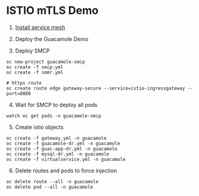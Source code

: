 # ISTIO mTLS Demo

1. [Install service mesh](https://docs.openshift.com/container-platform/4.4/service_mesh/service_mesh_install/installing-ossm.html)


2. Deploy the Guacamole Demo

3. Deploy SMCP

```
oc new-project guacamole-smcp
oc create -f smcp.yml
oc create -f smmr.yml

# https route
oc create route edge gateway-secure --service=istio-ingressgateway --port=8080
```

4. Wait for SMCP to deploy all pods
```
watch oc get pods -n guacamole-smcp
```

5. Create istio objects

```
oc create -f gateway.yml -n guacamole
oc create -f guacamole-dr.yml -n guacamole
oc create -f guac-app-dr.yml -n guacamole
oc create -f mysql-dr.yml -n guacamole
oc create -f virtualservice.yml -n guacamole
```

6. Delete routes and pods to force injection
```
oc delete route --all -n guacamole
oc delete pod --all -n guacamole
```
